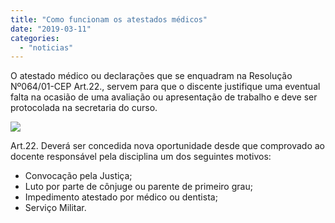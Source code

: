 ```yaml
---
title: "Como funcionam os atestados médicos"
date: "2019-03-11"
categories: 
  - "noticias"
---
```


O atestado médico ou declarações que se enquadram na Resolução Nº064/01-CEP Art.22., servem para que o discente justifique uma eventual falta na ocasião de uma avaliação ou apresentação de trabalho e deve ser protocolada na secretaria do curso.

<!--more-->

[![](/img/antigo/2018/12/maos-e-cardiologia_23-2147661828.jpg)](/img/antigo/2018/12/maos-e-cardiologia_23-2147661828.jpg)


Art.22. Deverá ser concedida nova oportunidade desde que comprovado ao docente responsável pela disciplina um dos seguintes motivos:

- Convocação pela Justiça;
- Luto por parte de cônjuge ou parente de primeiro grau;
- Impedimento atestado por médico ou dentista;
- Serviço Militar.

